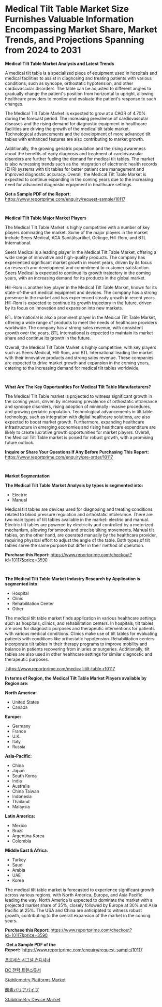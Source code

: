 <p><h1>Medical Tilt Table Market Size Furnishes Valuable Information Encompassing Market Share, Market Trends, and Projections Spanning from 2024 to 2031</h1></p><p><strong>Medical Tilt Table Market Analysis and Latest Trends</strong></p>
<p><p>A medical tilt table is a specialized piece of equipment used in hospitals and medical facilities to assist in diagnosing and treating patients with various conditions, such as syncope, orthostatic hypotension, and other cardiovascular disorders. The table can be adjusted to different angles to gradually change the patient's position from horizontal to upright, allowing healthcare providers to monitor and evaluate the patient's response to such changes.</p><p>The Medical Tilt Table Market is expected to grow at a CAGR of 4.70% during the forecast period. The increasing prevalence of cardiovascular diseases and the rising demand for diagnostic equipment in healthcare facilities are driving the growth of the medical tilt table market. Technological advancements and the development of more advanced tilt tables with enhanced features are also contributing to market growth.</p><p>Additionally, the growing geriatric population and the rising awareness about the benefits of early diagnosis and treatment of cardiovascular disorders are further fueling the demand for medical tilt tables. The market is also witnessing trends such as the integration of electronic health records (EHR) systems with tilt tables for better patient care management and improved diagnostic accuracy. Overall, the Medical Tilt Table Market is expected to continue expanding in the coming years due to the increasing need for advanced diagnostic equipment in healthcare settings.</p></p>
<p><strong>Get a Sample PDF of the Report:&nbsp;</strong> <a href="https://www.reportprime.com/enquiry/request-sample/10117">https://www.reportprime.com/enquiry/request-sample/10117</a></p>
<p>&nbsp;</p>
<p><strong>Medical Tilt Table Major Market Players</strong></p>
<p><p>The Medical Tilt Table Market is highly competitive with a number of key players dominating the market. Some of the major players in the market include Seers Medical, AGA Sanitätsartikel, Getinge, Hill-Rom, and BTL International.</p><p>Seers Medical is a leading player in the Medical Tilt Table Market, offering a wide range of innovative and high-quality products. The company has experienced significant market growth in recent years, driven by its focus on research and development and commitment to customer satisfaction. Seers Medical is expected to continue its growth trajectory in the coming years, with an increasing demand for its products in the global market.</p><p>Hill-Rom is another key player in the Medical Tilt Table Market, known for its state-of-the-art medical equipment and devices. The company has a strong presence in the market and has experienced steady growth in recent years. Hill-Rom is expected to continue its growth trajectory in the future, driven by its focus on innovation and expansion into new markets.</p><p>BTL International is also a prominent player in the Medical Tilt Table Market, offering a wide range of products to meet the needs of healthcare providers worldwide. The company has a strong sales revenue, with consistent growth over the years. BTL International is expected to maintain its market share and continue its growth in the future.</p><p>Overall, the Medical Tilt Table Market is highly competitive, with key players such as Seers Medical, Hill-Rom, and BTL International leading the market with their innovative products and strong sales revenue. These companies are expected to drive market growth and expansion in the coming years, catering to the increasing demand for medical tilt tables worldwide.</p></p>
<p>&nbsp;</p>
<p><strong>What Are The Key Opportunities For Medical Tilt Table Manufacturers?</strong></p>
<p><p>The Medical Tilt Table market is projected to witness significant growth in the coming years, driven by increasing prevalence of orthostatic intolerance and syncope disorders, rising adoption of minimally invasive procedures, and growing geriatric population. Technological advancements in tilt table technology, such as integration with digital healthcare solutions, are also expected to boost market growth. Furthermore, expanding healthcare infrastructure in emerging economies and rising healthcare expenditure are likely to create lucrative growth opportunities for market players. Overall, the Medical Tilt Table market is poised for robust growth, with a promising future outlook.</p></p>
<p><strong>Inquire or Share Your Questions If Any Before Purchasing This Report:</strong> <a href="https://www.reportprime.com/enquiry/pre-order/10117">https://www.reportprime.com/enquiry/pre-order/10117</a></p>
<p>&nbsp;</p>
<p><strong>Market Segmentation</strong></p>
<p><strong>The Medical Tilt Table Market Analysis by types is segmented into:</strong></p>
<p><ul><li>Electric</li><li>Manual</li></ul></p>
<p><p>Medical tilt tables are devices used for diagnosing and treating conditions related to blood pressure regulation and orthostatic intolerance. There are two main types of tilt tables available in the market: electric and manual. Electric tilt tables are powered by electricity and controlled by a motorized mechanism, allowing for smooth and precise tilting movements. Manual tilt tables, on the other hand, are operated manually by the healthcare provider, requiring physical effort to adjust the angle of the table. Both types of tilt tables serve the same purpose but differ in their method of operation.</p></p>
<p><strong>Purchase this Report:&nbsp;</strong><a href="https://www.reportprime.com/checkout?id=10117&price=3590">https://www.reportprime.com/checkout?id=10117&price=3590</a></p>
<p>&nbsp;</p>
<p><strong>The Medical Tilt Table Market Industry Research by Application is segmented into:</strong></p>
<p><ul><li>Hospital</li><li>Clinic</li><li>Rehabilitation Center</li><li>Other</li></ul></p>
<p><p>The medical tilt table market finds application in various healthcare settings such as hospitals, clinics, and rehabilitation centers. In hospitals, tilt tables are used for diagnostic purposes and therapeutic interventions for patients with various medical conditions. Clinics make use of tilt tables for evaluating patients with conditions like orthostatic hypotension. Rehabilitation centers incorporate tilt tables in their therapy programs to improve mobility and balance in patients recovering from injuries or surgeries. Additionally, tilt tables are also used in other healthcare settings for similar diagnostic and therapeutic purposes.</p></p>
<p><a href="https://www.reportprime.com/medical-tilt-table-r10117">&nbsp;https://www.reportprime.com/medical-tilt-table-r10117</a></p>
<p><strong>In terms of Region, the Medical Tilt Table Market Players available by Region are:</strong></p>
<p>
    <p> <strong> North America: </strong>
        <ul>
            <li>United States</li>
            <li>Canada</li>
        </ul>
        </p> 
    <p> <strong> Europe: </strong>
        <ul>
            <li>Germany</li>
            <li>France</li>
            <li>U.K.</li>
            <li>Italy</li>
            <li>Russia</li>
        </ul>
        </p> 
    <p> <strong> Asia-Pacific: </strong>
        <ul>
            <li>China</li>
            <li>Japan</li>
            <li>South Korea</li>
            <li>India</li>
            <li>Australia</li>
            <li>China Taiwan</li>
            <li>Indonesia</li>
            <li>Thailand</li>
            <li>Malaysia</li>
        </ul>
        </p> 
    <p> <strong> Latin America: </strong>
        <ul>
            <li>Mexico</li>
            <li>Brazil</li>
            <li>Argentina Korea</li>
            <li>Colombia</li>
        </ul>
        </p> 
    <p> <strong> Middle East & Africa: </strong>
        <ul>
            <li>Turkey</li>
            <li>Saudi</li>
            <li>Arabia</li>
            <li>UAE</li>
            <li>Korea</li>
        </ul>
    </p>
    </p>
<p><p>The medical tilt table market is forecasted to experience significant growth across various regions, with North America, Europe, and Asia Pacific leading the way. North America is expected to dominate the market with a projected market share of 35%, closely followed by Europe at 30% and Asia Pacific at 25%. The USA and China are anticipated to witness robust growth, contributing to the overall expansion of the market in the coming years.</p></p>
<p><strong>Purchase this Report: </strong><a href="https://www.reportprime.com/checkout?id=10117&price=3590">https://www.reportprime.com/checkout?id=10117&price=3590</a></p>
<p>&nbsp;<strong>Get a Sample PDF of the Report:&nbsp;&nbsp;</strong><a href="https://www.reportprime.com/enquiry/request-sample/10117">https://www.reportprime.com/enquiry/request-sample/10117</a></p>
<p><strong></strong></p>
<p><p><a href="https://github.com/emakpiahsopiah/Market-Research-Report-List-1/blob/main/1831984117496.md">프로세스 시그널 컨디셔너</a></p><p><a href="https://github.com/milikokao84/Market-Research-Report-List-1/blob/main/9366508117495.md">DC 전력 트랜스듀서</a></p><p><a href="https://github.com/Seman3302/Market-Research-Report-List-1/blob/main/stabilometry-platforms-market.md">Stabilometry Platforms Market</a></p><p><a href="https://github.com/LizaHeller2023/Market-Research-Report-List-1/blob/main/895348394367.md">酸素バリアパイプ</a></p><p><a href="https://github.com/LaceyZemlak1/Market-Research-Report-List-2/blob/main/stabilometry-device-market.md">Stabilometry Device Market</a></p></p>